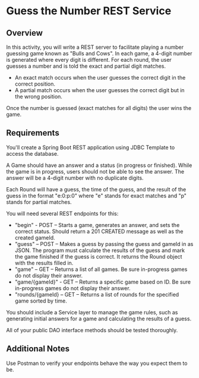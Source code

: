 # Guess the Number REST Service

## Overview

In this activity, you will write a REST server to facilitate playing a number guessing game known as "Bulls and Cows". In each game, a 4-digit number is generated where every digit is different. For each round, the user guesses a number and is told the exact and partial digit matches.

- An exact match occurs when the user guesses the correct digit in the correct position.
- A partial match occurs when the user guesses the correct digit but in the wrong position.

Once the number is guessed (exact matches for all digits) the user wins the game.

## Requirements

You'll create a Spring Boot REST application using JDBC Template to access the database.

A Game should have an answer and a status (in progress or finished). While the game is in progress, users should not be able to see the answer. The answer will be a 4-digit number with no duplicate digits.

Each Round will have a guess, the time of the guess, and the result of the guess in the format "e:0:p:0" where "e" stands for exact matches and "p" stands for partial matches.

You will need several REST endpoints for this:

- "begin" - POST – Starts a game, generates an answer, and sets the correct status. Should return a 201 CREATED message as well as the created gameId.
- "guess" – POST – Makes a guess by passing the guess and gameId in as JSON. The program must calculate the results of the guess and mark the game finished if the guess is correct. It returns the Round object with the results filled in.
- "game" – GET – Returns a list of all games. Be sure in-progress games do not display their answer.
- "game/{gameId}" - GET – Returns a specific game based on ID. Be sure in-progress games do not display their answer.
- "rounds/{gameId} – GET – Returns a list of rounds for the specified game sorted by time.

You should include a Service layer to manage the game rules, such as generating initial answers for a game and calculating the results of a guess.

All of your public DAO interface methods should be tested thoroughly.

## Additional Notes

Use Postman to verify your endpoints behave the way you expect them to be.
